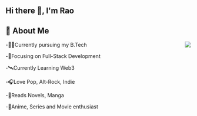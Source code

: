 ## Hi there 👋, I'm Rao

## 📝 About Me
<img src="https://preview.redd.it/transparent-gifs-i-made-from-the-pok%C3%A9mon-anime-for-an-v0-eti95tjbyb7a1.gif?width=640&crop=smart&auto=webp&s=79fa1786cfafb7d807f326cb96037e4559c6b27b" align="right"></img>


-👨‍🎓Currently pursuing my B.Tech

-🔬Focusing on Full-Stack Development

-🛰️Currently Learning Web3

-🎧Love Pop, Alt-Rock, Indie

-📖Reads Novels, Manga

-🎥Anime, Series and Movie enthusiast


<!--
**BingVader/BingVader** is a ✨ _special_ ✨ repository because its `README.md` (this file) appears on your GitHub profile.

Here are some ideas to get you started:

- 🔭 I’m currently working on ...
- 🌱 I’m currently learning ...
- 👯 I’m looking to collaborate on ...
- 🤔 I’m looking for help with ...
- 💬 Ask me about ...
- 📫 How to reach me: ...
- 😄 Pronouns: ...
- ⚡ Fun fact: ...
-->
